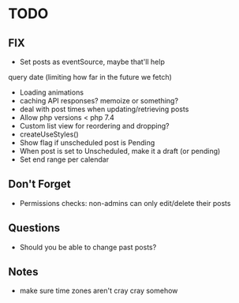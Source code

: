 # TODO

## FIX

-   Set posts as eventSource, maybe that'll help

query date (limiting how far in the future we fetch)

-   Loading animations
-   caching API responses? memoize or something?
-   deal with post times when updating/retrieving posts
-   Allow php versions < php 7.4
-   Custom list view for reordering and dropping?
-   createUseStyles()
-   Show flag if unscheduled post is Pending
-   When post is set to Unscheduled, make it a draft (or pending)
-   Set end range per calendar

## Don't Forget

-   Permissions checks: non-admins can only edit/delete their posts

## Questions

-   Should you be able to change past posts?

## Notes

-   make sure time zones aren't cray cray somehow
